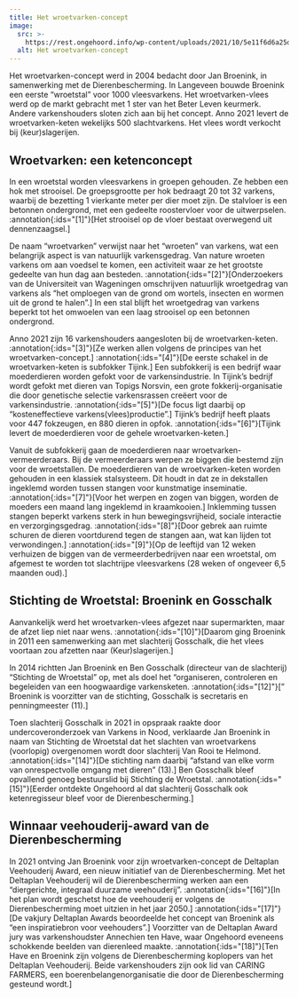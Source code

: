 ```yaml
---
title: Het wroetvarken-concept
image:
  src: >-
    https://rest.ongehoord.info/wp-content/uploads/2021/10/5e11f6d6a25df569319074.jpg
  alt: Het wroetvarken-concept
---
```

Het wroetvarken-concept werd in 2004 bedacht door Jan Broenink, in samenwerking met de Dierenbescherming. In Langeveen bouwde Broenink een eerste “wroetstal” voor 1000 vleesvarkens. Het wroetvarken-vlees werd op de markt gebracht met 1 ster van het Beter Leven keurmerk. Andere varkenshouders sloten zich aan bij het concept. Anno 2021 levert de wroetvarken-keten wekelijks 500 slachtvarkens. Het vlees wordt verkocht bij (keur)slagerijen.

## Wroetvarken: een ketenconcept

In een wroetstal worden vleesvarkens in groepen gehouden. Ze hebben een hok met strooisel. De groepsgrootte per hok bedraagt 20 tot 32 varkens, waarbij de bezetting 1 vierkante meter per dier moet zijn. De stalvloer is een betonnen ondergrond, met een gedeelte roostervloer voor de uitwerpselen. :annotation{:ids="[1]"}[Het strooisel op de vloer bestaat overwegend uit dennenzaagsel.]

De naam “wroetvarken” verwijst naar het “wroeten” van varkens, wat een belangrijk aspect is van natuurlijk varkensgedrag. Van nature wroeten varkens om aan voedsel te komen, een activiteit waar ze het grootste gedeelte van hun dag aan besteden. :annotation{:ids="[2]"}[Onderzoekers van de Universiteit van Wageningen omschrijven natuurlijk wroetgedrag van varkens als “het omploegen van de grond om wortels, insecten en wormen uit de grond te halen”.] In een stal blijft het wroetgedrag van varkens beperkt tot het omwoelen van een laag strooisel op een betonnen ondergrond.

Anno 2021 zijn 16 varkenshouders aangesloten bij de wroetvarken-keten. :annotation{:ids="[3]"}[Ze werken allen volgens de principes van het wroetvarken-concept.] :annotation{:ids="[4]"}[De eerste schakel in de wroetvarken-keten is subfokker Tijink.] Een subfokkerij is een bedrijf waar moederdieren worden gefokt voor de varkensindustrie. In Tijink’s bedrijf wordt gefokt met dieren van Topigs Norsvin, een grote fokkerij-organisatie die door genetische selectie varkensrassen creëert voor de varkensindustrie. :annotation{:ids="[5]"}[De focus ligt daarbij op “kosteneffectieve varkens(vlees)productie”.] Tijink’s bedrijf heeft plaats voor 447 fokzeugen, en 880 dieren in opfok. :annotation{:ids="[6]"}[Tijink levert de moederdieren voor de gehele wroetvarken-keten.]

Vanuit de subfokkerij gaan de moederdieren naar wroetvarken-vermeerderaars. Bij de vermeerderaars werpen ze biggen die bestemd zijn voor de wroetstallen. De moederdieren van de wroetvarken-keten worden gehouden in een klassiek stalsysteem. Dit houdt in dat ze in dekstallen ingeklemd worden tussen stangen voor kunstmatige inseminatie. :annotation{:ids="[7]"}[Voor het werpen en zogen van biggen, worden de moeders een maand lang ingeklemd in kraamkooien.] Inklemming tussen stangen beperkt varkens sterk in hun bewegingsvrijheid, sociale interactie en verzorgingsgedrag. :annotation{:ids="[8]"}[Door gebrek aan ruimte schuren de dieren voortdurend tegen de stangen aan, wat kan lijden tot verwondingen.] :annotation{:ids="[9]"}[Op de leeftijd van 12 weken verhuizen de biggen van de vermeerderbedrijven naar een wroetstal, om afgemest te worden tot slachtrijpe vleesvarkens (28 weken of ongeveer 6,5 maanden oud).]

## Stichting de Wroetstal: Broenink en Gosschalk

Aanvankelijk werd het wroetvarken-vlees afgezet naar supermarkten, maar de afzet liep niet naar wens. :annotation{:ids="[10]"}[Daarom ging Broenink in 2011 een samenwerking aan met slachterij Gosschalk, die het vlees voortaan zou afzetten naar (Keur)slagerijen.]

In 2014 richtten Jan Broenink en Ben Gosschalk (directeur van de slachterij) “Stichting de Wroetstal” op, met als doel het “organiseren, controleren en begeleiden van een hoogwaardige varkensketen. :annotation{:ids="[12]"}[” Broenink is voorzitter van de stichting, Gosschalk is secretaris en penningmeester (11).]

Toen slachterij Gosschalk in 2021 in opspraak raakte door undercoveronderzoek van Varkens in Nood, verklaarde Jan Broenink in naam van Stichting de Wroetstal dat het slachten van wroetvarkens (voorlopig) overgenomen wordt door slachterij Van Rooi te Helmond. :annotation{:ids="[14]"}[De stichting nam daarbij “afstand van elke vorm van onrespectvolle omgang met dieren” (13).] Ben Gosschalk bleef opvallend genoeg bestuurslid bij Stichting de Wroetstal. :annotation{:ids="[15]"}[Eerder ontdekte Ongehoord al dat slachterij Gosschalk ook ketenregisseur bleef voor de Dierenbescherming.]

## Winnaar veehouderij-award van de Dierenbescherming

In 2021 ontving Jan Broenink voor zijn wroetvarken-concept de Deltaplan Veehouderij Award, een nieuw initiatief van de Dierenbescherming. Met het Deltaplan Veehouderij wil de Dierenbescherming werken aan een “diergerichte, integraal duurzame veehouderij”. :annotation{:ids="[16]"}[In het plan wordt geschetst hoe de veehouderij er volgens de Dierenbescherming moet uitzien in het jaar 2050.] :annotation{:ids="[17]"}[De vakjury Deltaplan Awards beoordeelde het concept van Broenink als “een inspiratiebron voor veehouders”.] Voorzitter van de Deltaplan Award jury was varkenshoudster Annechien ten Have, waar Ongehoord eveneens schokkende beelden van dierenleed maakte. :annotation{:ids="[18]"}[Ten Have en Broenink zijn volgens de Dierenbescherming koplopers van het Deltaplan Veehouderij. Beide varkenshouders zijn ook lid van CARING FARMERS, een boerenbelangenorganisatie die door de Dierenbescherming gesteund wordt.]